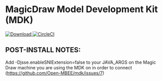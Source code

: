 # MagicDraw Model Development Kit (MDK)

[ ![Download](https://api.bintray.com/packages/openmbee/maven/mdk/images/download.svg) ](https://bintray.com/openmbee/maven/mdk/_latestVersion)[![CircleCI](https://circleci.com/gh/Open-MBEE/mdk.svg?style=svg)](https://circleci.com/gh/Open-MBEE/mdk)

## POST-INSTALL NOTES:
Add -Djsse.enableSNIExtension=false to your JAVA_ARGS on the Magic Draw machine you are using the MDK on in order to connect (https://github.com/Open-MBEE/mdk/issues/7)
